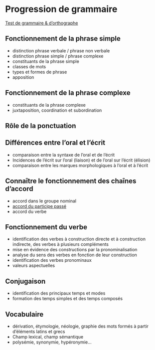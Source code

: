 # Progression de grammaire

[Test de grammaire & d’orthographe](https://create.kahoot.it/share/6aa0183e-8dd5-4c6a-a4d3-5248ab75596c)

## Fonctionnement de la phrase simple
- distinction phrase verbale / phrase non verbale
- distinction phrase simple / phrase complexe
- constituants de la phrase simple
- classes de mots
- types et formes de phrase
- apposition

## Fonctionnement de la phrase complexe
- constituants de la phrase complexe
- juxtaposition, coordination et subordination

## Rôle de la ponctuation

## Différences entre l’oral et l’écrit
- comparaison entre la syntaxe de l’oral et de l’écrit
- Incidences de l’écrit sur l’oral (liaison) et de l’oral sur l’écrit (élision) 
- comparaison entre les marques morphologiques à l’oral et à l’écrit

## Connaître le fonctionnement des chaînes d’accord
- accord dans le groupe nominal
- [accord du participe passé](http://www.ralentirtravaux.com/lettres/cours/accord-participe-passe.php)
- accord du verbe

## Fonctionnement du verbe
- identification des verbes à construction directe et à construction indirecte, des verbes à plusieurs compléments
- mise en évidence des constructions par la pronominalisation
- analyse du sens des verbes en fonction de leur construction
- identification des verbes pronominaux
- valeurs aspectuelles

## Conjugaison
- identification des principaux temps et modes
- formation des temps simples et des temps composés

## Vocabulaire
- dérivation, étymologie, néologie, graphie des mots formés à partir d’éléments latins et grecs
- Champ lexical, champ sémantique
- polysémie, synonymie, hypéronymie...


